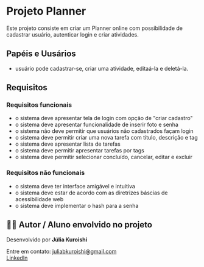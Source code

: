 # Projeto Planner

Este projeto consiste em criar um Planner online com possibilidade de cadastrar usuário, autenticar login e criar atividades.

## Papéis e Uusários
- usuário pode cadastrar-se, criar uma atividade, editaá-la e deletá-la.

## Requisitos
### Requisitos funcionais
- o sistema deve apresentar tela de login com opção de "criar cadastro"
- o sistema deve apresentar funcionalidade de inserir foto e senha
- o sistema não deve permitir que usuários não cadastrados façam login
- o sistema deve permitir criar uma nova tarefa com título, descrição e tag
- o sistema deve apresentar lista de tarefas
- o sistema deve permitir apresentar tarefas por tags
- o sistema deve permitir selecionar concluído, cancelar, editar e excluir

### Requisitos não funcionais
- o sistema deve ter interface amigável e intuitiva
- o sistema deve estar de acordo com as diretrizes báscias de acessibilidade web
- o sistema deve implementar o hash para a senha

## **👨‍💻 Autor** / Aluno envolvido no projeto
Desenvolvido por **Júlia Kuroishi**

Entre em contato: [juliabkuroishi@gmail.com](mailto:juliabkuroishi@gmail.com)  
[LinkedIn](https://www.linkedin.com/in/julia-kuroishi-244bb0248/)

